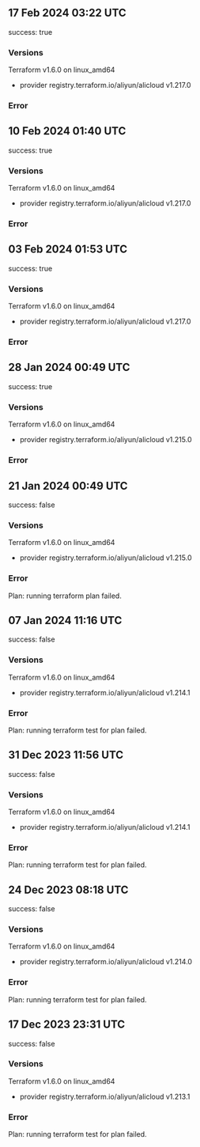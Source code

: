 ## 17 Feb 2024 03:22 UTC

success: true

### Versions

Terraform v1.6.0
on linux_amd64
+ provider registry.terraform.io/aliyun/alicloud v1.217.0

### Error

## 10 Feb 2024 01:40 UTC

success: true

### Versions

Terraform v1.6.0
on linux_amd64
+ provider registry.terraform.io/aliyun/alicloud v1.217.0

### Error

## 03 Feb 2024 01:53 UTC

success: true

### Versions

Terraform v1.6.0
on linux_amd64
+ provider registry.terraform.io/aliyun/alicloud v1.217.0

### Error

## 28 Jan 2024 00:49 UTC

success: true

### Versions

Terraform v1.6.0
on linux_amd64
+ provider registry.terraform.io/aliyun/alicloud v1.215.0

### Error

## 21 Jan 2024 00:49 UTC

success: false

### Versions

Terraform v1.6.0
on linux_amd64
+ provider registry.terraform.io/aliyun/alicloud v1.215.0

### Error

Plan: running terraform plan failed.
## 07 Jan 2024 11:16 UTC

success: false

### Versions

Terraform v1.6.0
on linux_amd64
+ provider registry.terraform.io/aliyun/alicloud v1.214.1

### Error

Plan: running terraform test for plan failed.


## 31 Dec 2023 11:56 UTC

success: false

### Versions

Terraform v1.6.0
on linux_amd64
+ provider registry.terraform.io/aliyun/alicloud v1.214.1

### Error

Plan: running terraform test for plan failed.


## 24 Dec 2023 08:18 UTC

success: false

### Versions

Terraform v1.6.0
on linux_amd64
+ provider registry.terraform.io/aliyun/alicloud v1.214.0

### Error

Plan: running terraform test for plan failed.


## 17 Dec 2023 23:31 UTC

success: false

### Versions

Terraform v1.6.0
on linux_amd64
+ provider registry.terraform.io/aliyun/alicloud v1.213.1

### Error

Plan: running terraform test for plan failed.


